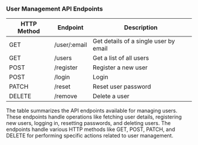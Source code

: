 ### User Management API Endpoints

| HTTP Method | Endpoint           | Description                                           |
|-------------|--------------------|-------------------------------------------------------|
| GET         | /user/:email   | Get details of a single user by email                  |
| GET         | /users         | Get a list of all users                               |
| POST        | /register      | Register a new user                                    |
| POST        | /login         | Login                                                   |
| PATCH       | /reset         | Reset user password                                    |
| DELETE      | /remove        | Delete a user                                          |

The table summarizes the API endpoints available for managing users. These endpoints handle operations like fetching user details, registering new users, logging in, resetting passwords, and deleting users. The endpoints handle various HTTP methods like GET, POST, PATCH, and DELETE for performing specific actions related to user management.
